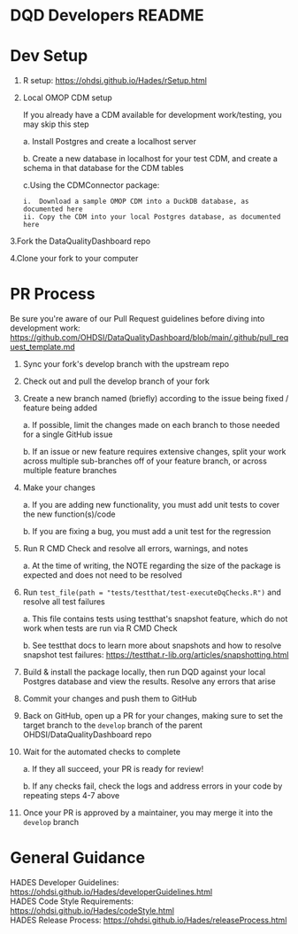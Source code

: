 DQD Developers README
====================

Dev Setup 
====================
1. R setup: https://ohdsi.github.io/Hades/rSetup.html  
2. Local OMOP CDM setup 

   If you already have a CDM available for development work/testing, you may skip this step 
   
   a. Install Postgres and create a localhost server 
   
   b. Create a new database in localhost for your test CDM, and create a schema in that database for the CDM tables 
   
   c.Using the CDMConnector package:

       i.  Download a sample OMOP CDM into a DuckDB database, as documented here 
       ii. Copy the CDM into your local Postgres database, as documented here 
 3.Fork the DataQualityDashboard repo 

 4.Clone your fork to your computer 
 
PR Process 
====================

Be sure you're aware of our Pull Request guidelines before diving into development work: https://github.com/OHDSI/DataQualityDashboard/blob/main/.github/pull_request_template.md  
1.  Sync your fork's develop branch with the upstream repo 
2. Check out and pull the develop branch of your fork  
3. Create a new branch named (briefly) according to the issue being fixed / feature being added 

    a.  If possible, limit the changes made on each branch to those needed for a single GitHub issue 
    
    b.  If an issue or new feature requires extensive changes, split your work across multiple sub-branches off of your feature branch, or across multiple feature branches 
4. Make your changes 

    a. If you are adding new functionality, you must add unit tests to cover the new function(s)/code 
    
    b. If you are fixing a bug, you must add a unit test for the regression 
5. Run R CMD Check and resolve all errors, warnings, and notes 
  
   a. At the time of writing, the NOTE regarding the size of the package is expected and does not need to be resolved 
6. Run `test_file(path = "tests/testthat/test-executeDqChecks.R")` and resolve all test failures 
   
   a. This file contains tests using testthat's snapshot feature, which do not work when tests are run via R CMD Check 

   b. See testthat docs to learn more about snapshots and how to resolve snapshot test failures: https://testthat.r-lib.org/articles/snapshotting.html  
7. Build & install the package locally, then run DQD against your local Postgres database and view the results. Resolve any errors that arise 
8. Commit your changes and push them to GitHub 
9. Back on GitHub, open up a PR for your changes, making sure to set the target branch to the `develop` branch of the parent OHDSI/DataQualityDashboard repo 
10. Wait for the automated checks to complete 

    a. If they all succeed, your PR is ready for review! 

    b. If any checks fail, check the logs and address errors in your code by repeating steps 4-7 above 
11. Once your PR is approved by a maintainer, you may merge it into the `develop` branch 
 
General Guidance 
====================
HADES Developer Guidelines: https://ohdsi.github.io/Hades/developerGuidelines.html  
HADES Code Style Requirements: https://ohdsi.github.io/Hades/codeStyle.html  
HADES Release Process: https://ohdsi.github.io/Hades/releaseProcess.html 
 